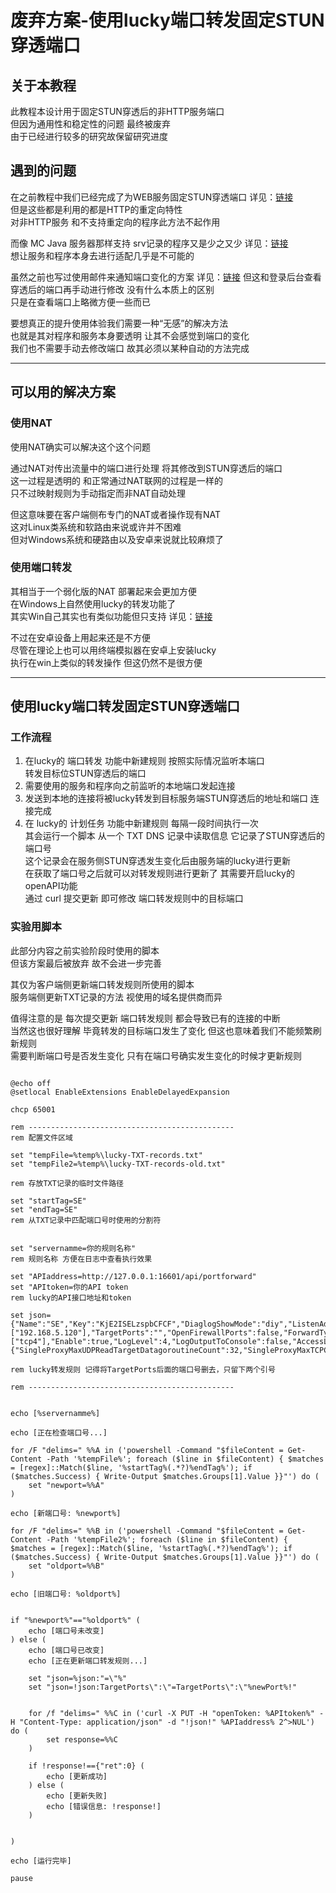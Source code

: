 # 废弃方案-使用lucky端口转发固定STUN穿透端口

## 关于本教程

此教程本设计用于固定STUN穿透后的非HTTP服务端口  
但因为通用性和稳定性的问题 最终被废弃  
由于已经进行较多的研究故保留研究进度  

## 遇到的问题

在之前教程中我们已经完成了为WEB服务固定STUN穿透端口  详见：[链接](../../文章/lucky-STUN系列/stun-web服务-CF.md)  
但是这些都是利用的都是HTTP的重定向特性  
对非HTTP服务 和不支持重定向的程序此方法不起作用  

而像 MC Java 服务器那样支持 srv记录的程序又是少之又少 详见：[链接](https://www.bilibili.com/read/cv31482590/)  
想让服务和程序本身去进行适配几乎是不可能的  

虽然之前也写过使用邮件来通知端口变化的方案  详见：[链接](https://www.bilibili.com/read/cv34705222/) 
但这和登录后台查看穿透后的端口再手动进行修改 没有什么本质上的区别  
只是在查看端口上略微方便一些而已  

要想真正的提升使用体验我们需要一种“无感”的解决方法  
也就是其对程序和服务本身要透明 让其不会感觉到端口的变化  
我们也不需要手动去修改端口 故其必须以某种自动的方法完成  


---

## 可以用的解决方案  


### 使用NAT

使用NAT确实可以解决这个这个问题  

通过NAT对传出流量中的端口进行处理 将其修改到STUN穿透后的端口  
这一过程是透明的 和正常通过NAT联网的过程是一样的  
只不过映射规则为手动指定而非NAT自动处理  

但这意味要在客户端侧布专门的NAT或者操作现有NAT  
这对Linux类系统和软路由来说或许并不困难  
但对Windows系统和硬路由以及安卓来说就比较麻烦了  

### 使用端口转发

其相当于一个弱化版的NAT 部署起来会更加方便  
在Windows上自然使用lucky的转发功能了  
其实Win自己其实也有类似功能但只支持 详见：[链接](https://www.bilibili.com/read/cv36203459/)  

不过在安卓设备上用起来还是不方便  
尽管在理论上也可以用终端模拟器在安卓上安装lucky  
执行在win上类似的转发操作 但这仍然不是很方便  


---

## 使用lucky端口转发固定STUN穿透端口


### 工作流程

1. 在lucky的 端口转发 功能中新建规则 按照实际情况监听本端口  
   转发目标位STUN穿透后的端口  
2. 需要使用的服务和程序向之前监听的本地端口发起连接  
3. 发送到本地的连接将被lucky转发到目标服务端STUN穿透后的地址和端口 连接完成  
4. 在 lucky的 计划任务 功能中新建规则 每隔一段时间执行一次  
   其会运行一个脚本 从一个 TXT DNS 记录中读取信息 它记录了STUN穿透后的端口号  
   这个记录会在服务侧STUN穿透发生变化后由服务端的lucky进行更新  
   在获取了端口号之后就可以对转发规则进行更新了 其需要开启lucky的 openAPI功能  
   通过 curl 提交更新 即可修改 端口转发规则中的目标端口  


### 实验用脚本 

此部分内容之前实验阶段时使用的脚本  
但该方案最后被放弃 故不会进一步完善  

其仅为客户端侧更新端口转发规则所使用的脚本  
服务端侧更新TXT记录的方法 视使用的域名提供商而异  

值得注意的是 每次提交更新 端口转发规则 都会导致已有的连接的中断  
当然这也很好理解 毕竟转发的目标端口发生了变化 但这也意味着我们不能频繁刷新规则  
需要判断端口号是否发生变化 只有在端口号确实发生变化的时候才更新规则  


```

@echo off
@setlocal EnableExtensions EnableDelayedExpansion

chcp 65001

rem ----------------------------------------------
rem 配置文件区域

set "tempFile=%temp%\lucky-TXT-records.txt"
set "tempFile2=%temp%\lucky-TXT-records-old.txt"

rem 存放TXT记录的临时文件路径

set "startTag=SE"
set "endTag=SE"
rem 从TXT记录中匹配端口号时使用的分割符


set "servernamme=你的规则名称"
rem 规则名称 方便在日志中查看执行效果

set "APIaddress=http://127.0.0.1:16601/api/portforward"
set "APItoken=你的API token
rem lucky的API接口地址和token

set json={"Name":"SE","Key":"KjE2ISELzspbCFCF","DiaglogShowMode":"diy","ListenAddress":"127.0.0.1","ListenPorts":"5555","TargetAddressList":["192.168.5.120"],"TargetPorts":"","OpenFirewallPorts":false,"ForwardTypes":["tcp4"],"Enable":true,"LogLevel":4,"LogOutputToConsole":false,"AccessLogMaxNum":128,"WebListShowLastLogMaxCount":20,"Options":{"SingleProxyMaxUDPReadTargetDatagoroutineCount":32,"SingleProxyMaxTCPConnections":256,"UDPPackageSize":1500,"UDPShortMode":false,"SafeMode":"blacklist"},"TrafficIn":0,"TrafficOut":0,"TCPCurrentConnections":0,"UDPCurrentConnections":0,"State":""}

rem lucky转发规则 记得将TargetPorts后面的端口号删去，只留下两个引号

rem ----------------------------------------------


echo [%servernamme%]

echo [正在检查端口号...]

for /F "delims=" %%A in ('powershell -Command "$fileContent = Get-Content -Path '%tempFile%'; foreach ($line in $fileContent) { $matches = [regex]::Match($line, '%startTag%(.*?)%endTag%'); if ($matches.Success) { Write-Output $matches.Groups[1].Value }}"') do (
    set "newport=%%A"
)

echo [新端口号: %newport%]

for /F "delims=" %%B in ('powershell -Command "$fileContent = Get-Content -Path '%tempFile2%'; foreach ($line in $fileContent) { $matches = [regex]::Match($line, '%startTag%(.*?)%endTag%'); if ($matches.Success) { Write-Output $matches.Groups[1].Value }}"') do (
    set "oldport=%%B"
)

echo [旧端口号: %oldport%]


if "%newport%"=="%oldport%" (
    echo [端口号未改变]
) else (
    echo [端口号已改变]
    echo [正在更新端口转发规则...]
    
    set "json=%json:"=\"%"
    set "json=!json:TargetPorts\":\"=TargetPorts\":\"%newPort%!"
    
    
    for /f "delims=" %%C in ('curl -X PUT -H "openToken: %APItoken%" -H "Content-Type: application/json" -d "!json!" %APIaddress% 2^>NUL') do (
        set response=%%C
    )
    
    if !response!=={"ret":0} (
        echo [更新成功]
    ) else (
        echo [更新失败]
        echo [错误信息: !response!]
    )
    

)

echo [运行完毕]

pause

```


